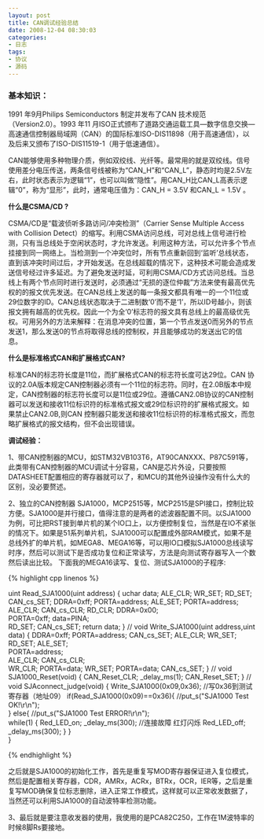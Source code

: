```yaml
---
layout: post
title: CAN调试经验总结
date: 2008-12-04 08:30:03
categories:
- 日志
tags:
- 协议
- 源码
---
```


### **基本知识：** ###

1991 年9月Philips Semiconductors 制定并发布了CAN 技术规范（Version2.0）。1993 年11 月ISO正式颁布了道路交通运载工具—数字信息交换—高速通信控制器局域网（CAN）的国际标准ISO-DIS11898（用于高速通信），以及后来又颁布了ISO-DIS11519-1（用于低速通信）。

CAN能够使用多种物理介质，例如双绞线、光纤等。最常用的就是双绞线。信号使用差分电压传送，两条信号线被称为“CAN_H”和“CAN_L”，静态时均是2.5V左右，此时状态表示为逻辑“1”，也可以叫做“隐性”。用CAN_H比CAN_L高表示逻辑“0”，称为“显形”，此时，通常电压值为：CAN_H = 3.5V 和CAN_L = 1.5V 。

**什么是CSMA/CD ?**

CSMA/CD是“载波侦听多路访问/冲突检测”（Carrier Sense Multiple Access with Collision Detect）的缩写。利用CSMA访问总线，可对总线上信号进行检测，只有当总线处于空闲状态时，才允许发送。利用这种方法，可以允许多个节点挂接到同一网络上。当检测到一个冲突位时，所有节点重新回到‘监听’总线状态，直到该冲突时间过后，才开始发送。在总线超载的情况下，这种技术可能会造成发送信号经过许多延迟。为了避免发送时延，可利用CSMA/CD方式访问总线。当总线上有两个节点同时进行发送时，必须通过“无损的逐位仲裁”方法来使有最高优先权的的报文优先发送。在CAN总线上发送的每一条报文都具有唯一的一个11位或29位数字的ID。CAN总线状态取决于二进制数‘0’而不是‘1’，所以ID号越小，则该报文拥有越高的优先权。因此一个为全‘0’标志符的报文具有总线上的最高级优先权。可用另外的方法来解释：在消息冲突的位置，第一个节点发送0而另外的节点发送1，那么发送0的节点将取得总线的控制权，并且能够成功的发送出它的信息。

**什么是标准格式CAN和扩展格式CAN?**

标准CAN的标志符长度是11位，而扩展格式CAN的标志符长度可达29位。CAN 协议的2.0A版本规定CAN控制器必须有一个11位的标志符。同时，在2.0B版本中规定，CAN控制器的标志符长度可以是11位或29位。遵循CAN2.0B协议的CAN控制器可以发送和接收11位标识符的标准格式报文或29位标识符的扩展格式报文。如果禁止CAN2.0B,则CAN 控制器只能发送和接收11位标识符的标准格式报文，而忽略扩展格式的报文结构，但不会出现错误。

**调试经验：**

1、带CAN控制器的MCU，如STM32VB103T6，AT90CANXXX、P87C591等，此类带有CAN控制器的MCU调试十分容易，CAN是芯片外设，只要按照DATASHEET配置相应的寄存器就可以了，和MCU的其他外设操作没有什么大的区别，没必要赘述。

2、独立的CAN控制器 SJA1000，MCP2515等，MCP2515是SPI接口，控制比较方便。SJA1000是并行接口，值得注意的是两者的滤波器配置不同。以SJA1000为例，可比把RST接到单片机的某个IO口上，以方便控制复位，当然是在IO不紧张的情况下。如果是51系列单片机，SJA1000可以配置成外部RAM模式，如果不是总线外扩的单片机，如MEGA8、MEGA16等，可以用IO口模拟SJA1000总线读写时序，然后可以测试下是否成功复位和正常读写，方法是向测试寄存器写入一个数然后读出比较。
下面我的MEGA16读写、复位、测试SJA1000的子程序:

{% highlight cpp linenos %}

uint Read_SJA1000(uint address)
{
      uchar data; 
      ALE_CLR;
      WR_SET;
      RD_SET;
      CAN_cs_SET;
      DDRA=0xff; 
      PORTA=address; 
      ALE_SET;
      PORTA=address; 
      ALE_CLR;
      CAN_cs_CLR;
      RD_CLR;
      DDRA=0x00;  
      PORTA=0xff;
      data=PINA;  
      RD_SET;
      CAN_cs_SET;
      return data;
}
    //
void Write_SJA1000(uint address,uint data)
{
      DDRA=0xff;
      PORTA=address;
      CAN_cs_SET;
      ALE_CLR;
      WR_SET;
      RD_SET;
      ALE_SET;  
      PORTA=address;   
      ALE_CLR;
      CAN_cs_CLR;  
      WR_CLR;
      PORTA=data; 
      WR_SET;
      PORTA=data;
      CAN_cs_SET;
}
    //
void SJA1000_Reset(void)
{
     CAN_Reset_CLR;
     _delay_ms(1);
     CAN_Reset_SET;
}
    //
void SJAconnect_judge(void)
{
    Write_SJA1000(0x09,0x36);  //写0x36到测试寄存器（地址09）
    if(Read_SJA1000(0x09)==0x36){
     //put_s("SJA1000 Test OK!\r\n");  
    }
    else{
    //put_s("SJA1000 Test ERROR!\r\n");  
      while(1)
      {
       Red_LED_on;
       _delay_ms(300);  //连接故障 红灯闪烁
       Red_LED_off;
       _delay_ms(300);
      }
    }  
}

{% endhighlight %}


之后就是SJA1000的初始化工作，首先是重复写MOD寄存器保证进入复位模式，然后是配置相关寄存器，CDR，AMRx，ACRx，BTRx，OCR，IER等，之后是重复写MOD确保复位标志删除，进入正常工作模式，这样就可以正常收发数据了，当然还可以利用SJA1000的自动波特率检测功能。

3、最后就是要注意收发器的使用，我使用的是PCA82C250，工作在1M波特率的时候8脚Rs要接地。

